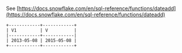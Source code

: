 See [https://docs.snowflake.com/en/sql-reference/functions/dateadd](https://docs.snowflake.com/en/sql-reference/functions/dateadd)
```
+------------+------------+
| V1         | V          |
|------------+------------|
| 2013-05-08 | 2015-05-08 |
+------------+------------+
```
